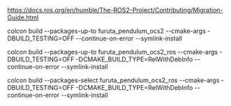https://docs.ros.org/en/humble/The-ROS2-Project/Contributing/Migration-Guide.html

colcon build --packages-up-to furuta_pendulum_ocs2  --cmake-args -DBUILD_TESTING=OFF --continue-on-error --symlink-install


colcon build --packages-up-to furuta_pendulum_ocs2_ros  --cmake-args -DBUILD_TESTING=OFF -DCMAKE_BUILD_TYPE=RelWithDebInfo  --continue-on-error --symlink-install

colcon build --packages-select furuta_pendulum_ocs2_ros  --cmake-args -DBUILD_TESTING=OFF -DCMAKE_BUILD_TYPE=RelWithDebInfo  --continue-on-error --symlink-install

